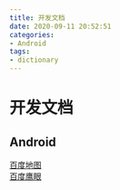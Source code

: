 ```yaml
---
title: 开发文档
date: 2020-09-11 20:52:51
categories:
- Android
tags:
- dictionary
---
```

# 开发文档
## Android
[百度地图](http://lbsyun.baidu.com/index.php?title=androidsdk/guide/create-project/androidstudio)  
[百度鹰眼](http://lbsyun.baidu.com/index.php?title=android-yingyan/guide/buildproject)
